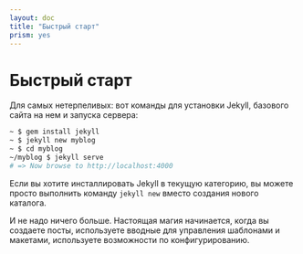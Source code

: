 ```yaml
---
layout: doc
title: "Быстрый старт"
prism: yes
---
```


# Быстрый старт

Для самых нетерпеливых: вот команды для установки Jekyll, базового сайта на нем и запуска сервера:

```bash
~ $ gem install jekyll
~ $ jekyll new myblog
~ $ cd myblog
~/myblog $ jekyll serve
# => Now browse to http://localhost:4000
```

Если вы хотите инсталлировать Jekyll в текущую категорию, вы можете просто выполнить команду `jekyll new` вместо создания нового каталога.

И не надо ничего больше. Настоящая магия начинается, когда вы создаете посты, используете вводные для управления шаблонами и макетами, используете возможности по конфигурированию.